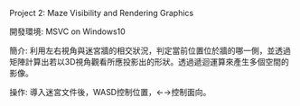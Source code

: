 Project 2: Maze Visibility and Rendering Graphics

開發環境: 
MSVC on Windows10

簡介: 
	利用左右視角與迷宮牆的相交狀況，判定當前位置位於牆的哪一側，並透過矩陣計算出若以3D視角觀看所應投影出的形狀。透過遞迴運算來產生多個空間的影像。

操作:
	導入迷宮文件後，WASD控制位置，←→控制面向。
